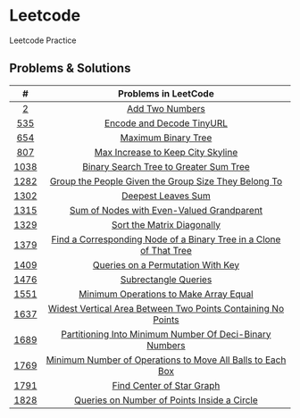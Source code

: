 # Leetcode
Leetcode Practice

## Problems & Solutions

|      #       |                                                            Problems in LeetCode                                                             |
|:------------:|:-------------------------------------------------------------------------------------------------------------------------------------------:|
| [2](2) | [Add Two Numbers](https://leetcode.com/problems/add-two-numbers/) |
| [535](535) | [Encode and Decode TinyURL](https://leetcode.com/problems/encode-and-decode-tinyurl/) |
| [654](654) | [Maximum Binary Tree](https://leetcode.com/problems/maximum-binary-tree/) |
| [807](807) | [Max Increase to Keep City Skyline](https://leetcode.com/problems/max-increase-to-keep-city-skyline/) |
| [1038](1038) | [Binary Search Tree to Greater Sum Tree](https://leetcode.com/problems/binary-search-tree-to-greater-sum-tree/) |
| [1282](1282) | [Group the People Given the Group Size They Belong To](https://leetcode.com/problems/group-the-people-given-the-group-size-they-belong-to/) |
| [1302](1302) |                                   [Deepest Leaves Sum](https://leetcode.com/problems/deepest-leaves-sum/)                                   |
| [1315](1315) | [Sum of Nodes with Even-Valued Grandparent](https://leetcode.com/problems/sum-of-nodes-with-even-valued-grandparent/) |
| [1329](1329) | [Sort the Matrix Diagonally](https://leetcode.com/problems/sort-the-matrix-diagonally/) |
| [1379](1379) | [Find a Corresponding Node of a Binary Tree in a Clone of That Tree](https://leetcode.com/problems/find-a-corresponding-node-of-a-binary-tree-in-a-clone-of-that-tree/) |
| [1409](1409) | [Queries on a Permutation With Key](https://leetcode.com/problems/queries-on-a-permutation-with-key/) |
| [1476](1476) | [Subrectangle Queries](https://leetcode.com/problems/subrectangle-queries/) |
| [1551](1551) | [Minimum Operations to Make Array Equal](https://leetcode.com/problems/minimum-operations-to-make-array-equal/) |
| [1637](1637) | [Widest Vertical Area Between Two Points Containing No Points](https://leetcode.com/problems/widest-vertical-area-between-two-points-containing-no-points/) |
| [1689](1689) | [Partitioning Into Minimum Number Of Deci-Binary Numbers](https://leetcode.com/problems/partitioning-into-minimum-number-of-deci-binary-numbers/) |
| [1769](1769) | [Minimum Number of Operations to Move All Balls to Each Box](https://leetcode.com/problems/minimum-number-of-operations-to-move-all-balls-to-each-box/) |
| [1791](1791) | [Find Center of Star Graph](https://leetcode.com/problems/find-center-of-star-graph/) |
| [1828](1828) | [Queries on Number of Points Inside a Circle](https://leetcode.com/problems/queries-on-number-of-points-inside-a-circle/) |
